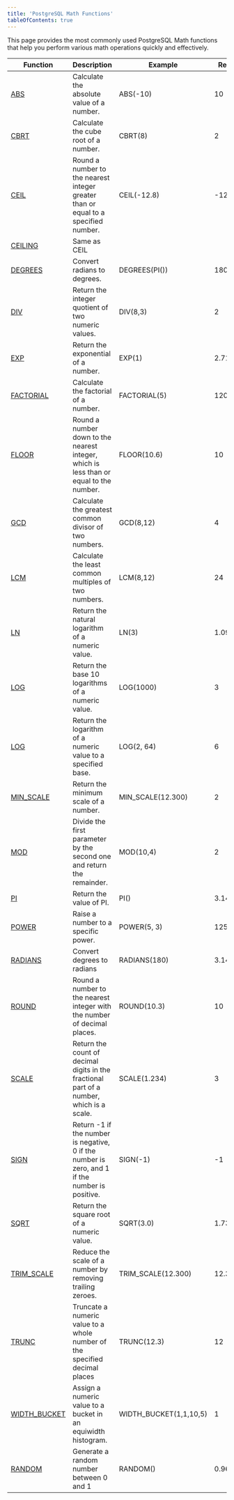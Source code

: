 ```yaml
---
title: 'PostgreSQL Math Functions'
tableOfContents: true
---
```



This page provides the most commonly used PostgreSQL Math functions that help you perform various math operations quickly and effectively.  

| Function                                                                                              | Description                                                                                    | Example                | Result  |
| ----------------------------------------------------------------------------------------------------- | ---------------------------------------------------------------------------------------------- | ---------------------- | ------- |
| [ABS](/docs/postgresql/postgresql-abs)                   | Calculate the absolute value of a number.                                                      | ABS(-10)               | 10      |
| [CBRT](/docs/postgresql/postgresql-cbrt)                 | Calculate the cube root of a number.                                                           | CBRT(8)                | 2       |
| [CEIL](/docs/postgresql/postgresql-ceil)                 | Round a number to the nearest integer greater than or equal to a specified number.             | CEIL(-12.8)            | -12     |
| [CEILING](/docs/postgresql/postgresql-ceil)              | Same as CEIL                                                                                   |                        |         |
| [DEGREES](/docs/postgresql/postgresql-degrees)           | Convert radians to degrees.                                                                    | DEGREES(PI())          | 180     |
| [DIV](/docs/postgresql/postgresql-div)                   | Return the integer quotient of two numeric values.                                             | DIV(8,3)               | 2       |
| [EXP](/docs/postgresql/postgresql-exp)                   | Return the exponential of a number.                                                            | EXP(1)                 | 2.71    |
| [FACTORIAL](/docs/postgresql/postgresql-factorial)       | Calculate the factorial of a number.                                                           | FACTORIAL(5)           | 120     |
| [FLOOR](/docs/postgresql/postgresql-floor)               | Round a number down to the nearest integer, which is less than or equal to the number.         | FLOOR(10.6)            | 10      |
| [GCD](/docs/postgresql/postgresql-gcd)                   | Calculate the greatest common divisor of two numbers.                                          | GCD(8,12)              | 4       |
| [LCM](/docs/postgresql/postgresql-lcm)                   | Calculate the least common multiples of two numbers.                                           | LCM(8,12)              | 24      |
| [LN](/docs/postgresql/postgresql-ln)                     | Return the natural logarithm of a numeric value.                                               | LN(3)                  | 1.0986  |
| [LOG](/docs/postgresql/postgresql-log)                   | Return the base 10 logarithms of a numeric value.                                              | LOG(1000)              | 3       |
| [LOG](/docs/postgresql/postgresql-log)                   | Return the logarithm of a numeric value to a specified base.                                   | LOG(2, 64)             | 6       |
| [MIN_SCALE](/docs/postgresql/postgresql-min_scale)       | Return the minimum scale of a number.                                                          | MIN_SCALE(12.300)      | 2       |
| [MOD](/docs/postgresql/postgresql-mod)                   | Divide the first parameter by the second one and return the remainder.                         | MOD(10,4)              | 2       |
| [PI](/docs/postgresql/postgresql-pi-function)            | Return the value of PI.                                                                        | PI()                   | 3.14159 |
| [POWER](/docs/postgresql/postgresql-power)               | Raise a number to a specific power.                                                            | POWER(5, 3)            | 125     |
| [RADIANS](/docs/postgresql/postgresql-radians)           | Convert degrees to radians                                                                     | RADIANS(180)           | 3.14159 |
| [ROUND](/docs/postgresql/postgresql-round)               | Round a number to the nearest integer with the number of decimal places.                       | ROUND(10.3)            | 10      |
| [SCALE](/docs/postgresql/postgresql-scale)               | Return the count of decimal digits in the fractional part of a number, which is a scale.       | SCALE(1.234)           | 3       |
| [SIGN](/docs/postgresql/postgresql-sign)                 | Return -1 if the number is negative, 0 if the number is zero, and 1 if the number is positive. | SIGN(-1)               | -1      |
| [SQRT](/docs/postgresql/postgresql-sqrt)                 | Return the square root of a numeric value.                                                     | SQRT(3.0)              | 1.73205 |
| [TRIM_SCALE](/docs/postgresql/postgresql-trim_scale)     | Reduce the scale of a number by removing trailing zeroes.                                      | TRIM_SCALE(12.300)     | 12.3    |
| [TRUNC](/docs/postgresql/postgresql-trunc)               | Truncate a numeric value to a whole number of the specified decimal places                     | TRUNC(12.3)            | 12      |
| [WIDTH_BUCKET](/docs/postgresql/postgresql-width_bucket) | Assign a numeric value to a bucket in an equiwidth histogram.                                  | WIDTH_BUCKET(1,1,10,5) | 1       |
| [RANDOM](/docs/postgresql/postgresql-random)             | Generate a random number between 0 and 1                                                       | RANDOM()               | 0.9684  |
